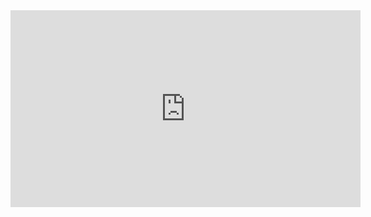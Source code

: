 <iframe width="560" height="315" src="https://www.youtube.com/embed/pYcQKIvlQ-s?si=xqc_bWtOIoekEav3" title="YouTube video player" frameborder="0" allow="accelerometer; autoplay; clipboard-write; encrypted-media; gyroscope; picture-in-picture; web-share" referrerpolicy="strict-origin-when-cross-origin" allowfullscreen></iframe>
